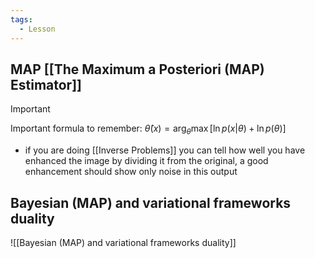 ```yaml
---
tags:
  - Lesson
---
```

## MAP  [[The Maximum a Posteriori (MAP) Estimator]]
>[!important] 
>Important formula to remember: $\hat \theta (x) = \arg _\theta \max [\ln p(x|\theta) + \ln p(\theta)]$
- if you are doing [[Inverse Problems]] you can tell how well you have enhanced the image by dividing it from the original, a good enhancement should show only noise in this output
## Bayesian (MAP) and variational frameworks duality
![[Bayesian (MAP) and variational frameworks duality]]
